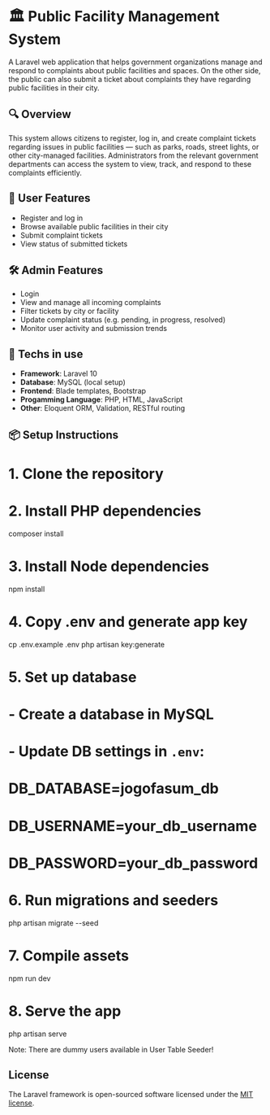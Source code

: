 # 🏛️ Public Facility Management System
A Laravel web application that helps government organizations manage and respond to complaints about public facilities and spaces.
On the other side, the public can also submit a ticket about complaints they have regarding public facilities in their city.

## 🔍 Overview
This system allows citizens to register, log in, and create complaint tickets regarding issues in public facilities — such as parks, roads, street lights, or other city-managed facilities.
Administrators from the relevant government departments can access the system to view, track, and respond to these complaints efficiently.

## 👤 User Features
- Register and log in
- Browse available public facilities in their city
- Submit complaint tickets
- View status of submitted tickets

## 🛠️ Admin Features
- Login
- View and manage all incoming complaints
- Filter tickets by city or facility
- Update complaint status (e.g. pending, in progress, resolved)
- Monitor user activity and submission trends

## 🧰 Techs in use
- **Framework**: Laravel 10
- **Database**: MySQL (local setup)
- **Frontend**: Blade templates, Bootstrap
- **Progamming Language**: PHP, HTML, JavaScript
- **Other**: Eloquent ORM, Validation, RESTful routing

## 📦 Setup Instructions

# 1. Clone the repository

# 2. Install PHP dependencies
composer install

# 3. Install Node dependencies
npm install

# 4. Copy .env and generate app key
cp .env.example .env
php artisan key:generate

# 5. Set up database
# - Create a database in MySQL
# - Update DB settings in `.env`:
#   DB_DATABASE=jogofasum_db
#   DB_USERNAME=your_db_username
#   DB_PASSWORD=your_db_password

# 6. Run migrations and seeders
php artisan migrate --seed

# 7. Compile assets
npm run dev

# 8. Serve the app
php artisan serve

Note: There are dummy users available in User Table Seeder!

## License

The Laravel framework is open-sourced software licensed under the [MIT license](https://opensource.org/licenses/MIT).

